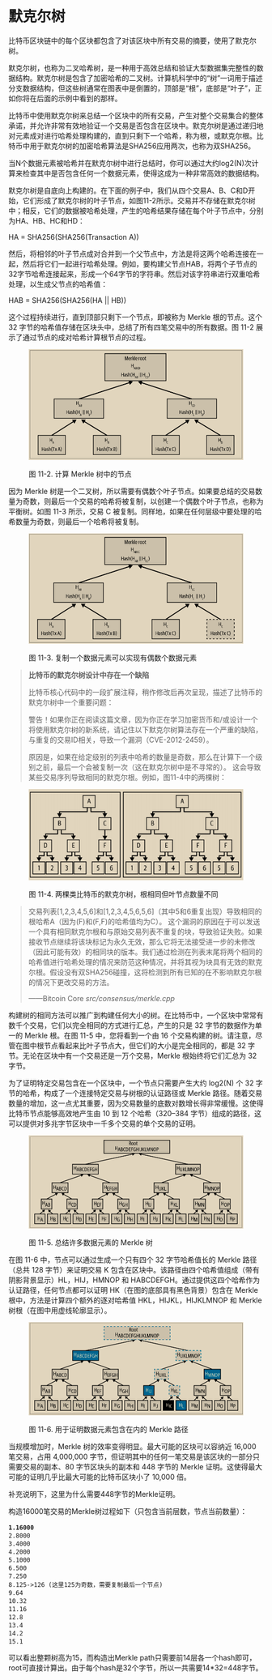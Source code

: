 # 默克尔树

比特币区块链中的每个区块都包含了对该区块中所有交易的摘要，使用了默克尔树。

默克尔树，也称为二叉哈希树，是一种用于高效总结和验证大型数据集完整性的数据结构。默克尔树是包含了加密哈希的二叉树。计算机科学中的“树”一词用于描述分支数据结构，但这些树通常在图表中是倒置的，顶部是“根”，底部是“叶子”，正如你将在后面的示例中看到的那样。

比特币中使用默克尔树来总结一个区块中的所有交易，产生对整个交易集合的整体承诺，并允许非常有效地验证一个交易是否包含在区块中。默克尔树是通过递归地对元素成对进行哈希处理构建的，直到只剩下一个哈希，称为根，或默克尔根。比特币中用于默克尔树的加密哈希算法是SHA256应用两次，也称为双SHA256。

当N个数据元素被哈希并在默克尔树中进行总结时，你可以通过大约log2(N)次计算来检查其中是否包含任何一个数据元素，使得这成为一种非常高效的数据结构。

默克尔树是自底向上构建的。在下面的例子中，我们从四个交易A、B、C和D开始，它们形成了默克尔树的叶子节点，如图11-2所示。交易并不存储在默克尔树中；相反，它们的数据被哈希处理，产生的哈希结果存储在每个叶子节点中，分别为HA、HB、HC和HD：

 HA = SHA256(SHA256(Transaction A))

然后，将相邻的叶子节点成对合并到一个父节点中，方法是将这两个哈希连接在一起，然后将它们一起进行哈希处理。例如，要构建父节点HAB，将两个子节点的32字节哈希连接起来，形成一个64字节的字符串。然后对该字符串进行双重哈希处理，以生成父节点的哈希值：

HAB = SHA256(SHA256(HA || HB))

这个过程持续进行，直到顶部只剩下一个节点，即被称为 Merkle 根的节点。这个 32 字节的哈希值存储在区块头中，总结了所有四笔交易中的所有数据。图 11-2 展示了通过节点的成对哈希计算根节点的过程。

<figure><img src="../.gitbook/assets/11.2.png" alt=""><figcaption><p>图 11-2. 计算 Merkle 树中的节点</p></figcaption></figure>

因为 Merkle 树是一个二叉树，所以需要有偶数个叶子节点。如果要总结的交易数量为奇数，则最后一个交易的哈希将被复制，以创建一个偶数个叶子节点，也称为平衡树。如图 11-3 所示，交易 C 被复制。同样地，如果在任何层级中要处理的哈希数量为奇数，则最后一个哈希将被复制。

<figure><img src="../.gitbook/assets/11.3.png" alt=""><figcaption><p>图 11-3.  复制一个数据元素可以实现有偶数个数据元素</p></figcaption></figure>

> **比特币的默克尔树设计中存在一个缺陷**
>
> 比特币核心代码中的一段扩展注释，稍作修改后再次呈现，描述了比特币的默克尔树中一个重要问题：
>
> 警告！如果你正在阅读这篇文章，因为你正在学习加密货币和/或设计一个将使用默克尔树的新系统，请记住以下默克尔树算法存在一个严重的缺陷，与重复的交易ID相关，导致一个漏洞（CVE-2012-2459）。&#x20;
>
> 原因是，如果在给定级别的列表中哈希的数量是奇数，那么在计算下一个级别之前，最后一个会被复制一次（这在默克尔树中是不寻常的）。 这会导致某些交易序列导致相同的默克尔根。例如，图11-4中的两棵树：

<figure><img src="../.gitbook/assets/11.4.png" alt=""><figcaption><p>图 11-4.  两棵类比特币的默克尔树，根相同但叶节点数量不同</p></figcaption></figure>

> 交易列表\[1,2,3,4,5,6]和\[1,2,3,4,5,6,5,6]（其中5和6重复出现）导致相同的根哈希A（因为(F)和(F,F)的哈希值均为C）。 这个漏洞的原因在于可以发送一个具有相同默克尔根和与原始交易列表不重复的块，导致验证失败。如果接收节点继续将该块标记为永久无效，那么它将无法接受进一步的未修改（因此可能有效）的相同块的版本。我们通过检测在列表末尾将两个相同的哈希值进行哈希处理的情况来防范这种情况，并将其视为块具有无效的默克尔根。假设没有双SHA256碰撞，这将检测到所有已知的在不影响默克尔根的情况下更改交易的方法。&#x20;
>
> ——Bitcoin Core _src/consensus/merkle.cpp_

构建树的相同方法可以推广到构建任何大小的树。在比特币中，一个区块中常常有数千个交易，它们以完全相同的方式进行汇总，产生的只是 32 字节的数据作为单一的 Merkle 根。在图 11-5 中，您将看到一个由 16 个交易构建的树。请注意，尽管在图中根节点看起来比叶子节点大，但它们的大小是完全相同的，都是 32 字节。无论在区块中有一个交易还是一万个交易，Merkle 根始终将它们汇总为 32 字节。&#x20;

为了证明特定交易包含在一个区块中，一个节点只需要产生大约 log2(N) 个 32 字节的哈希，构成了一个连接特定交易与树根的认证路径或 Merkle 路径。随着交易数量的增加，这一点尤其重要，因为交易数量的底数对数增长得非常缓慢。这使得比特币节点能够高效地产生由 10 到 12 个哈希（320–384 字节）组成的路径，这可以提供对多兆字节区块中一千多个交易的单个交易的证明。

<figure><img src="../.gitbook/assets/11.5.png" alt=""><figcaption><p>图 11-5.  总结许多数据元素的 Merkle 树</p></figcaption></figure>

在图 11-6 中，节点可以通过生成一个只有四个 32 字节哈希值长的 Merkle 路径（总共 128 字节）来证明交易 K 包含在区块中。该路径由四个哈希值组成（带有阴影背景显示）HL，HIJ，HMNOP 和 HABCDEFGH。通过提供这四个哈希作为认证路径，任何节点都可以证明 HK（在图的底部具有黑色背景）包含在 Merkle 根中，方法是计算四个额外的逐对哈希值 HKL，HIJKL，HIJKLMNOP 和 Merkle 树根（在图中用虚线轮廓显示）。

<figure><img src="../.gitbook/assets/11.6.png" alt=""><figcaption><p>图 11-6. 用于证明数据元素包含在内的 Merkle 路径</p></figcaption></figure>

当规模增加时，Merkle 树的效率变得明显。最大可能的区块可以容纳近 16,000 笔交易，占用 4,000,000 字节，但证明其中的任何一笔交易是该区块的一部分只需要交易的副本、80 字节区块头的副本和 448 字节的 Merkle 证明。这使得最大可能的证明几乎比最大可能的比特币区块小了 10,000 倍。

补充说明下，这里为什么需要448字节的Merkle证明。

构造16000笔交易的Merkle树过程如下（只包含当前层数，节点当前数量）：

<pre><code><strong>1.16000
</strong>2.8000
3.4000
4.2000
5.1000
6.500
7.250
8.125->126 (这里125为奇数，需要复制最后一个节点)
9.64
10.32
11.16
12.8
13.4
14.2
15.1
</code></pre>

可以看出整颗树高为15，而构造出Merkle path只需要前14层各一个hash即可，root可直接计算出。由于每个hash是32个字节，所以一共需要14\*32=448字节。
